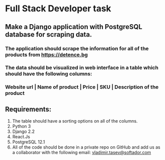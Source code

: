 # Full Stack Developer task


## Make a Django application with PostgreSQL database for scraping data.
### The application should scrape the information for all of the products from https://detence.bg
### The data should be visualized in web interface in a table which should have the following columns:

### Website url | Name of product | Price | SKU | Description of the product

## Requirements:
1. The table should have a sorting options on all of the columns.
2. Python 3
3. Django 2.2
4. React.Js
5. PostgreSQL 12.1
6. All of the code should be done in a private repo on GitHub and add us as a
collaborator with the following email: vladimir.tasev@softador.com